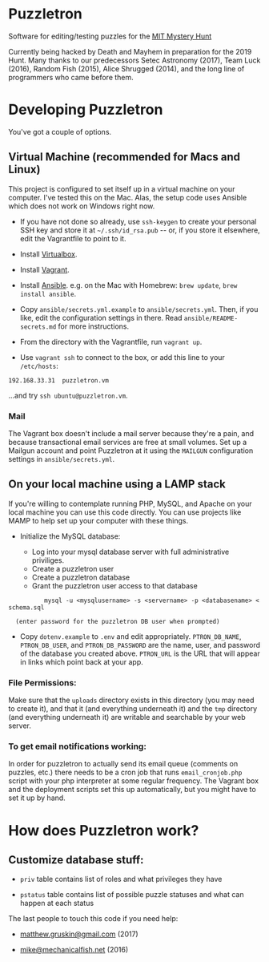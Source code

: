 # Puzzletron

Software for editing/testing puzzles for the
[MIT Mystery Hunt](http://www.mit.edu/~puzzle/)

Currently being hacked by Death and Mayhem in preparation for the 2019
Hunt. Many thanks to our predecessors Setec Astronomy (2017), Team
Luck (2016), Random Fish (2015), Alice Shrugged (2014), and the long
line of programmers who came before them.

# Developing Puzzletron

You've got a couple of options.

## Virtual Machine (recommended for Macs and Linux)

This project is configured to set itself up in a virtual machine on
your computer. I've tested this on the Mac. Alas, the setup code uses
Ansible which does not work on Windows right now.

- If you have not done so already, use `ssh-keygen` to create your
personal SSH key and store it at `~/.ssh/id_rsa.pub` -- or, if you
store it elsewhere, edit the Vagrantfile to point to it.

- Install [Virtualbox](https://www.virtualbox.org).

- Install [Vagrant](http://www.vagrantup.com).

- Install
  [Ansible](http://docs.ansible.com/intro_installation.html#installing-the-control-machine). e.g. on
  the Mac with Homebrew: `brew update`, `brew install ansible`.

- Copy `ansible/secrets.yml.example` to `ansible/secrets.yml`. Then,
if you like, edit the configuration settings in there. Read
`ansible/README-secrets.md` for more instructions.

- From the directory with the Vagrantfile, run `vagrant up`.

- Use `vagrant ssh` to connect to the box, or add this line to your `/etc/hosts`:

```
192.168.33.31  puzzletron.vm
```

...and try `ssh ubuntu@puzzletron.vm`.

### Mail

The Vagrant box doesn't include a mail server because they're a pain,
and because transactional email services are free at small
volumes. Set up a Mailgun account and point Puzzletron at it using the
`MAILGUN` configuration settings in `ansible/secrets.yml`.


## On your local machine using a LAMP stack

If you're willing to contemplate running PHP, MySQL, and Apache on
your local machine you can use this code directly. You can use
projects like MAMP to help set up your computer with these things.

- Initialize the MySQL database:

    - Log into your mysql database server with full administrative
      priviliges.
    - Create a puzzletron user
    - Create a puzzletron database
    - Grant the puzzletron user access to that database

```
          mysql -u <mysqlusername> -s <servername> -p <databasename> < schema.sql
```
      (enter password for the puzzletron DB user when prompted)

- Copy `dotenv.example` to `.env` and edit
  appropriately. `PTRON_DB_NAME`, `PTRON_DB_USER`, and
  `PTRON_DB_PASSWORD` are the name, user, and password of the database
  you created above. `PTRON_URL` is the URL that will appear in links
  which point back at your app.

### File Permissions:

Make sure that the `uploads` directory exists in this directory (you
may need to create it), and that it (and everything underneath it) and
the `tmp` directory (and everything underneath it) are writable and
searchable by your web server.


### To get email notifications working:

In order for puzzletron to actually send its email queue (comments on
puzzles, etc.) there needs to be a cron job that runs
`email_cronjob.php` script with your php interpreter at some regular
frequency. The Vagrant box and the deployment scripts set this up
automatically, but you might have to set it up by hand.


# How does Puzzletron work?

## Customize database stuff:

* `priv` table contains list of roles and what privileges they have

* `pstatus` table contains list of possible puzzle statuses and what
  can happen at each status


The last people to touch this code if you need help:

* matthew.gruskin@gmail.com (2017)

* mike@mechanicalfish.net (2016)
